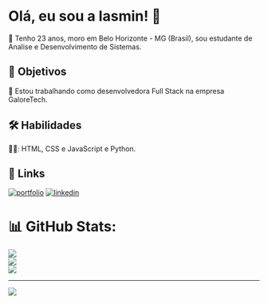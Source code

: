 
# Olá, eu sou a Iasmin! 👋

🔭 Tenho 23 anos, moro em Belo Horizonte - MG (Brasil), sou estudante de Analise e Desenvolvimento de Sistemas. 
## 🚀 Objetivos

💫 Estou trabalhando como desenvolvedora Full Stack na empresa GaloreTech.



## 🛠 Habilidades
👩‍💻: HTML, CSS e JavaScript e Python.


## 🔗 Links
[![portfolio](https://img.shields.io/badge/my_portfolio-000?style=for-the-badge&logo=ko-fi&logoColor=white)](https://portfolio.galoretech.com.br/)
[![linkedin](https://img.shields.io/badge/linkedin-0A66C2?style=for-the-badge&logo=linkedin&logoColor=white)](https://linkedin.com/in/https://www.linkedin.com/in/iasmin-caroline-queiroz-fernandes-206a12213/)



# 📊 GitHub Stats:
![](https://github-readme-stats.vercel.app/api?username=IasminCQFernandes&theme=radical&hide_border=false&include_all_commits=true&count_private=true)<br/>
![](https://github-readme-streak-stats.herokuapp.com/?user=IasminCQFernandes&theme=radical&hide_border=false)<br/>
![](https://github-readme-stats.vercel.app/api/top-langs/?username=IasminCQFernandes&theme=radical&hide_border=false&include_all_commits=true&count_private=true&layout=compact)

---
[![](https://visitcount.itsvg.in/api?id=IasminCQFernandes&icon=2&color=11)](https://visitcount.itsvg.in)

<!-- Proudly created with GPRM ( https://gprm.itsvg.in ) -->

